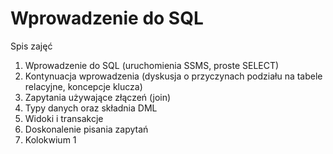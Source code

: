 # Wprowadzenie do SQL

Spis zajęć

1. Wprowadzenie do SQL (uruchomienia SSMS, proste SELECT)
2. Kontynuacja wprowadzenia (dyskusja o przyczynach podziału na tabele relacyjne, koncepcje klucza)
3. Zapytania używające złączeń (join)
4. Typy danych oraz składnia DML
5. Widoki i transakcje
6. Doskonalenie pisania zapytań
7. Kolokwium 1
